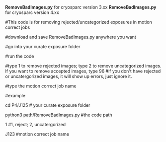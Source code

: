 **RemoveBadImages.py** for cryosparc version 3.xx
**RemoveBadImages.py** for cryosparc version 4.xx

#This code is for removing rejected/uncategorized exposures in motion correct jobs

#download and save RemoveBadImages.py anywhere you want

#go into your curate exposure folder

#run the code

#type 1 to remove rejected images; type 2 to remove uncategorized images. If you want to remove accepted images, type 96
#if you don't have rejected or uncatergorized images, it will show up errors, just ignore it.

#type the motion correct job name

#example

cd P4/J125  # your curate exposure folder

python3 path/RemoveBadImages.py   #the code path

1    #1, reject; 2, uncatergorized

J123   #motion correct job name

